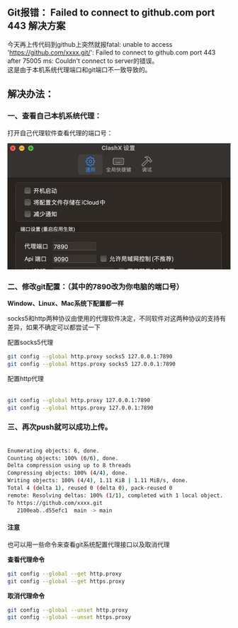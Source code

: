 ## Git报错： Failed to connect to github.com port 443 解决方案

今天再上传代码到github上突然就报fatal: unable to access 'https://github.com/xxxx.git/': Failed to connect to github.com port 443 after 75005 ms: Couldn't connect to server的错误。
</br>
这是由于本机系统代理端口和git端口不一致导致的。


## 解决办法：

### 一、查看自己本机系统代理：

打开自己代理软件查看代理的端口号：

![proxy](../source/github_443.png)


### 二、修改git配置：（其中的7890改为你电脑的端口号）

**Window、Linux、Mac系统下配置都一样**

socks5和http两种协议由使用的代理软件决定，不同软件对这两种协议的支持有差异，如果不确定可以都尝试一下

配置socks5代理

```bash
git config --global http.proxy socks5 127.0.0.1:7890
git config --global https.proxy socks5 127.0.0.1:7890

```

配置http代理


```bash

git config --global http.proxy 127.0.0.1:7890
git config --global https.proxy 127.0.0.1:7890

```


### 三、再次push就可以成功上传。


```bash

Enumerating objects: 6, done.
Counting objects: 100% (6/6), done.
Delta compression using up to 8 threads
Compressing objects: 100% (4/4), done.
Writing objects: 100% (4/4), 1.11 KiB | 1.11 MiB/s, done.
Total 4 (delta 1), reused 0 (delta 0), pack-reused 0
remote: Resolving deltas: 100% (1/1), completed with 1 local object.
To https://github.com/xxxx.git
   2100eab..d55efc1  main -> main

```



#### 注意


也可以用一些命令来查看git系统配置代理接口以及取消代理


**查看代理命令**

```bash
git config --global --get http.proxy
git config --global --get https.proxy
```

**取消代理命令**
```bash
git config --global --unset http.proxy
git config --global --unset https.proxy

```








